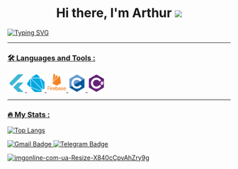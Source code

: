 <h1 align="center">Hi there, I'm Arthur</a> <img src="https://github.com/blackcater/blackcater/raw/main/images/Hi.gif" height="32"/></h1>
<a href="https://git.io/typing-svg"><img src="https://readme-typing-svg.herokuapp.com?font=Fira+Code&size=23&pause=1000&color=EFF7AF&width=1000&height=100&lines=Right+now+I'm+a+student+at+programming+school+21+and+a+mobile+developer;...+in+the+future" alt="Typing SVG" />
  
---

### :hammer_and_wrench: Languages and Tools :
  <img src="https://github.com/devicons/devicon/blob/master/icons/flutter/flutter-plain.svg" title="Flutter" alt="Flutter" width="40" height="40"/>
  <img src="https://github.com/devicons/devicon/blob/master/icons/dart/dart-plain.svg" title="Dart" alt="Dart" width="40" height="40"/>
  <img src="https://github.com/devicons/devicon/blob/master/icons/firebase/firebase-plain-wordmark.svg" title="firebase" alt="firebase" width="45" height="45"/>
  <img src="https://github.com/devicons/devicon/blob/master/icons/c/c-original.svg" title="c" alt="c" width="40" height="40"/>
  <img src="https://github.com/devicons/devicon/blob/master/icons/csharp/csharp-plain.svg" title="csharp" alt="csharp" width="40" height="40"/>

---

### :fire: My Stats :

  [![Top Langs](https://github-readme-stats.vercel.app/api/top-langs/?username=GingerMustache&layout=compact&theme=vision-friendly-dark)](https://github.com/anuraghazra/github-readme-stats)


<div id="badges">
  <a href="mailto:artzaneg@gmail.com">
    <img src="https://img.shields.io/badge/Gmail-red?style=for-the-badge&logo=gmail&logoColor=white" alt="Gmail Badge"/>
   <a href="https://t.me/GingerMustache">
    <img src="https://img.shields.io/badge/Telegram-blue?style=for-the-badge&logo=telegram&logoColor=white" alt="Telegram Badge"/>
</div>

![imgonline-com-ua-Resize-X840cCpvAhZry9g](https://github.com/GingerMustache/GingerMustache/assets/103313278/1b5a0102-0a85-4c0d-a2c9-4d7e88b08a7c)
    

